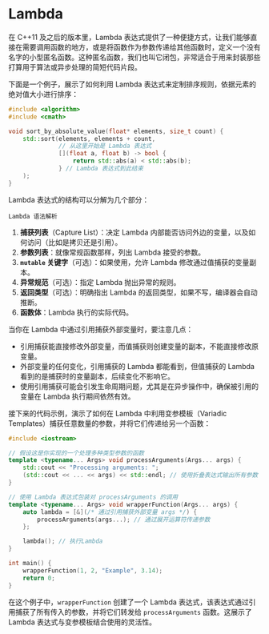# Lambda

在 C++11 及之后的版本里，Lambda 表达式提供了一种便捷方式，让我们能够直接在需要调用函数的地方，或是将函数作为参数传递给其他函数时，定义一个没有名字的小型匿名函数。这种匿名函数，我们也叫它闭包，非常适合于用来封装那些打算用于算法或异步处理的简短代码片段。

下面是一个例子，展示了如何利用 Lambda 表达式来定制排序规则，依据元素的绝对值大小进行排序：

```cpp
#include <algorithm>
#include <cmath>

void sort_by_absolute_value(float* elements, size_t count) {
    std::sort(elements, elements + count,
              // 从这里开始是 Lambda 表达式
              [](float a, float b) -> bool {
                  return std::abs(a) < std::abs(b);
              } // Lambda 表达式到此结束
    );
}
```

Lambda 表达式的结构可以分解为几个部分：

```{figure} ../../_static/images/lambdaexpsyntax.png
Lambda 语法解析
```

1. **捕获列表**（Capture List）：决定 Lambda 内部能否访问外边的变量，以及如何访问（比如是拷贝还是引用）。
2. **参数列表**：就像常规函数那样，列出 Lambda 接受的参数。
3. **`mutable` 关键字**（可选）：如果使用，允许 Lambda 修改通过值捕获的变量副本。
4. **异常规范**（可选）：指定 Lambda 抛出异常的规则。
5. **返回类型**（可选）：明确指出 Lambda 的返回类型，如果不写，编译器会自动推断。
6. **函数体**：Lambda 执行的实际代码。

当你在 Lambda 中通过引用捕获外部变量时，要注意几点：

- 引用捕获能直接修改外部变量，而值捕获则创建变量的副本，不能直接修改原变量。
- 外部变量的任何变化，引用捕获的 Lambda 都能看到，但值捕获的 Lambda 看到的是捕获时的变量副本，后续变化不影响它。
- 使用引用捕获可能会引发生命周期问题，尤其是在异步操作中，确保被引用的变量在 Lambda 执行期间依然有效。

接下来的代码示例，演示了如何在 Lambda 中利用变参模板（Variadic Templates）捕获任意数量的参数，并将它们传递给另一个函数：

```cpp
#include <iostream>

// 假设这是你实现的一个处理多种类型参数的函数
template <typename... Args> void processArguments(Args... args) {
    std::cout << "Processing arguments: ";
    (std::cout << ... << args) << std::endl; // 使用折叠表达式输出所有参数
}

// 使用 Lambda 表达式包装对 processArguments 的调用
template <typename... Args> void wrapperFunction(Args... args) {
    auto lambda = [&](/* 通过引用捕获外部变量 args */) {
        processArguments(args...); // 通过展开运算符传递参数
    };

    lambda(); // 执行Lambda
}

int main() {
    wrapperFunction(1, 2, "Example", 3.14);
    return 0;
}
```

在这个例子中，`wrapperFunction` 创建了一个 Lambda 表达式，该表达式通过引用捕获了所有传入的参数，并将它们转发给 `processArguments` 函数。这展示了 Lambda 表达式与变参模板结合使用的灵活性。
